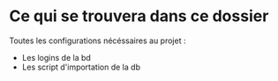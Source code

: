 # Ce qui se trouvera dans ce dossier

Toutes les configurations nécéssaires au projet : 
- Les logins de la bd
- Les script d'importation de la db